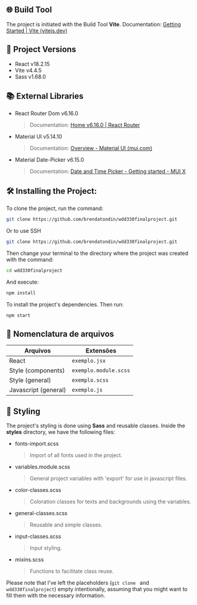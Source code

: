 ## 🌐 Build Tool
The project is initiated with the Build Tool **Vite**.
Documentation: [Getting Started | Vite (vitejs.dev)](https://vitejs.dev/guide/)

## 🧠 Project Versions
- React v18.2.15
- Vite v4.4.5
- Sass v1.68.0

## 📚 External Libraries
- React Router Dom v6.16.0
  > Documentation: [Home v6.16.0 | React Router](https://reactrouter.com/en/main)
- Material UI v5.14.10
  > Documentation: [Overview - Material UI (mui.com)](https://mui.com/material-ui/getting-started/)
- Material Date-Picker v6.15.0
  > Documentation: [Date and Time Picker - Getting started - MUI X](https://mui.com/x/react-date-pickers/getting-started/)

## 🛠️ Installing the Project:

To clone the project, run the command:
```bash
git clone https://github.com/brendatondin/wdd330finalproject.git

```
Or to use SSH
```bash
git clone https://github.com/brendatondin/wdd330finalproject.git
```
Then change your terminal to the directory where the project was created with the command:
```bash
cd wdd330finalproject

```
And execute:
```bash
npm install
```
To install the project's dependencies. Then run:

```bash
npm start
```
## 📃 Nomenclatura de arquivos
|     Arquivos   |Extensões                           
|----------------|-------------------------------|
|React	|`exemplo.jsx`            |
|Style (components)|`exemplo.module.scss`            | 
|Style (general)|`exemplo.scss`|
|Javascript (general)|`exemplo.js`

## 🎨 Styling
The project's styling is done using **Sass** and reusable classes.
Inside the **styles** directory, we have the following files:
- fonts-import.scss
  >Import of all fonts used in the project.

- variables.module.scss
  >General project variables with 'export' for use in javascript files.

- color-classes.scss
  >Coloration classes for texts and backgrounds using the variables.

- general-classes.scss
  >Reusable and simple classes.

- input-classes.scss
  >Input styling.

- mixins.scss
  >Functions to facilitate class reuse.


Please note that I've left the placeholders (`git clone ` and `wdd330finalproject`) empty intentionally, assuming that you might want to fill them with the necessary information.
